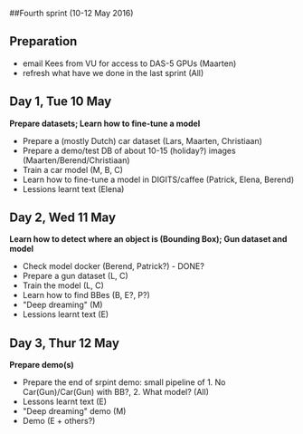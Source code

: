 ##Fourth sprint (10-12 May 2016)

## Preparation
* email Kees from VU for access to DAS-5 GPUs (Maarten)
* refresh what have we done in the last sprint (All)

## Day 1, Tue 10 May
**Prepare datasets; Learn how to fine-tune a model**
* Prepare a (mostly Dutch) car dataset (Lars, Maarten, Christiaan)
* Prepare a demo/test DB of about 10-15 (holiday?) images (Maarten/Berend/Christiaan)
* Train a car model (M, B, C)
* Learn how to fine-tune a model in DIGITS/caffee (Patrick, Elena, Berend)
* Lessions learnt text (Elena)

## Day 2, Wed 11 May
**Learn how to detect where an object is (Bounding Box); Gun dataset and model**
* Check model docker (Berend, Patrick?) - DONE?
* Prepare a gun dataset (L, C)
* Train the model (L, C)
* Learn how to find BBes (B, E?, P?)
* "Deep dreaming" (M)
* Lessions learnt text (E)

## Day 3, Thur 12 May
**Prepare demo(s)**
* Prepare the end of srpint demo: small pipeline of 1. No Car(Gun)/Car(Gun) with BB?, 2. What model? (All)
* Lessons learnt text (E)
* "Deep dreaming" demo (M)
* Demo (E + others?)
